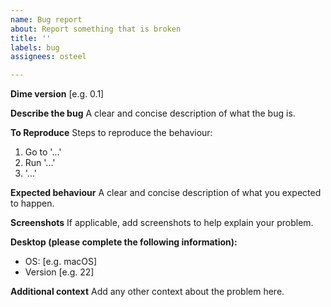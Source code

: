 ```yaml
---
name: Bug report
about: Report something that is broken
title: ''
labels: bug
assignees: osteel

---
```


**Dime version**
[e.g. 0.1]

**Describe the bug**
A clear and concise description of what the bug is.

**To Reproduce**
Steps to reproduce the behaviour:
1. Go to '...'
2. Run '...'
3. '...'

**Expected behaviour**
A clear and concise description of what you expected to happen.

**Screenshots**
If applicable, add screenshots to help explain your problem.

**Desktop (please complete the following information):**
 - OS: [e.g. macOS]
 - Version [e.g. 22]

**Additional context**
Add any other context about the problem here.
